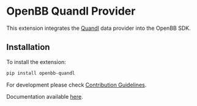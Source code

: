 # OpenBB Quandl Provider

This extension integrates the [Quandl](https://data.nasdaq.com/publishers/QDL) data provider into the OpenBB SDK.

## Installation

To install the extension:

```bash
pip install openbb-quandl
```

For development please check [Contribution Guidelines](https://github.com/OpenBB-finance/OpenBBTerminal/blob/feature/openbb-sdk-v4/openbb_platform/CONTRIBUTING.md).

Documentation available [here](https://docs.openbb.co/sdk).

